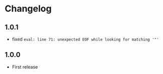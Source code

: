# Changelog

## 1.0.1

- fixed `eval: line 71: unexpected EOF while looking for matching '"'`

## 1.0.0

- First release
